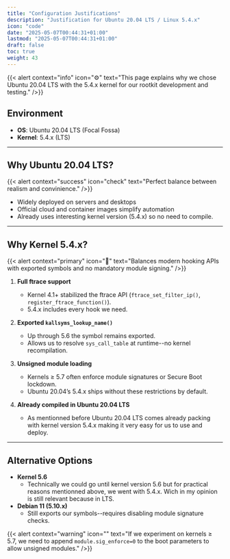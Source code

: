 ```yaml
---
title: "Configuration Justifications"
description: "Justification for Ubuntu 20.04 LTS / Linux 5.4.x"
icon: "code"
date: "2025-05-07T00:44:31+01:00"
lastmod: "2025-05-07T00:44:31+01:00"
draft: false
toc: true
weight: 43
---
```


{{< alert context="info" icon="⚙️" text="This page explains why we chose Ubuntu 20.04 LTS with the 5.4.x kernel for our rootkit development and testing." />}}

## Environment

- **OS**: Ubuntu 20.04 LTS (Focal Fossa)  
- **Kernel**: 5.4.x (LTS)

---

## Why Ubuntu 20.04 LTS?

{{< alert context="success" icon="check" text="Perfect balance between realism and convinience." />}}

- Widely deployed on servers and desktops  
- Official cloud and container images simplify automation  
- Already uses interesting kernel version (5.4.x) so no need to compile.

---

## Why Kernel 5.4.x?

{{< alert context="primary" icon="🔧" text="Balances modern hooking APIs with exported symbols and no mandatory module signing." />}}

1. **Full ftrace support**  
   - Kernel 4.1+ stabilized the ftrace API (`ftrace_set_filter_ip()`, `register_ftrace_function()`).  
   - 5.4.x includes every hook we need.  

2. **Exported `kallsyms_lookup_name()`**  
   - Up through 5.6 the symbol remains exported.
   - Allows us to resolve `sys_call_table` at runtime--no kernel recompilation.  

3. **Unsigned module loading**  
   - Kernels ≥ 5.7 often enforce module signatures or Secure Boot lockdown.  
   - Ubuntu 20.04’s 5.4.x ships without these restrictions by default.

4. **Already compiled in Ubuntu 20.04 LTS** 
   - As mentionned before Ubuntu 20.04 LTS comes already packing with kernel version 5.4.x making it very easy for us to use and deploy.

---

## Alternative Options

- **Kernel 5.6**  
  - Technically we could go until kernel version 5.6 but for practical reasons mentionned above, we went with 5.4.x. Wich in my opinion is still relevant because in LTS. 
- **Debian 11 (5.10.x)**  
  - Still exports our symbols--requires disabling module signature checks.  

{{< alert context="warning" icon="" text="If we experiment on kernels ≥ 5.7, we need to append `module.sig_enforce=0` to the boot parameters to allow unsigned modules." />}}

